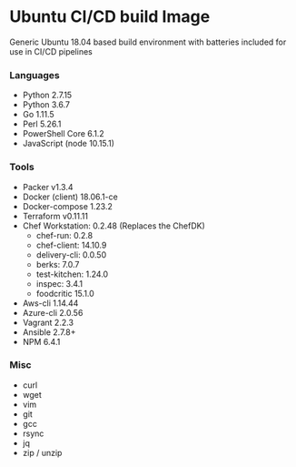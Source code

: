 # Ubuntu CI/CD build Image

Generic Ubuntu 18.04 based build environment with batteries included for use in CI/CD pipelines

### Languages
- Python 2.7.15
- Python 3.6.7
- Go 1.11.5
- Perl 5.26.1
- PowerShell Core 6.1.2
- JavaScript (node 10.15.1)

### Tools 
- Packer v1.3.4
- Docker (client) 18.06.1-ce
- Docker-compose 1.23.2
- Terraform v0.11.11
- Chef Workstation: 0.2.48 (Replaces the ChefDK)
  - chef-run: 0.2.8
  - chef-client: 14.10.9
  - delivery-cli: 0.0.50
  - berks: 7.0.7
  - test-kitchen: 1.24.0
  - inspec: 3.4.1
  - foodcritic 15.1.0
- Aws-cli 1.14.44
- Azure-cli 2.0.56
- Vagrant 2.2.3
- Ansible 2.7.8+
- NPM 6.4.1

### Misc
- curl
- wget
- vim
- git
- gcc
- rsync
- jq
- zip / unzip
